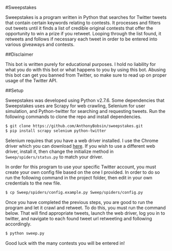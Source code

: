 #Sweepstakes

Sweepstakes is a program written in Python that searches for Twitter tweets that contain certain keywords relating to contests. It processes and filters out tweets until it finds a list of credible original contests that offer the opportunity to win a prize if you retweet. Looping through the list found, it retweets and follows if necessary each tweet in order to be entered into various giveaways and contests.

##Disclaimer

This bot is written purely for educational purposes. I hold no liability for what you do with this bot or what happens to you by using this bot. Abusing this bot can get you banned from Twitter, so make sure to read up on proper usage of the Twitter API.

##Setup

Sweepstakes was developed using Python v2.7.6. Some dependencies that Sweepstakes uses are Scrapy for web crawling, Selenium for user simulation, and Python-twitter for searching and requesting tweets. Run the following commands to clone the repo and install dependencies.

```sh
$ git clone https://github.com/AnthonyBobsin/sweepstakes.git
$ pip install scrapy selenium python-twitter
```

Selenium requires that you have a web driver installed. I use the Chrome driver which you can download [here](http://chromedriver.storage.googleapis.com/index.html?path=2.16/). If you wish to use a different web driver, install it, then change the initialize method in `Sweep/spiders/status.py` to match your driver.

In order for this program to use your specific Twitter account, you must create your own config file based on the one I provided. In order to do so run the following command in the project folder, then edit in your own credentials to the new file.

```sh
$ cp Sweep/spiders/config.example.py Sweep/spiders/config.py
```

Once you have completed the previous steps, you are good to run the program and let it crawl and retweet. To do this, you must run the command below. That will find appropriate tweets, launch the web driver, log you in to twitter, and navigate to each found tweet url retweeting and following accordingly.

```sh
$ python sweep.py
```

Good luck with the many contests you will be entered in!